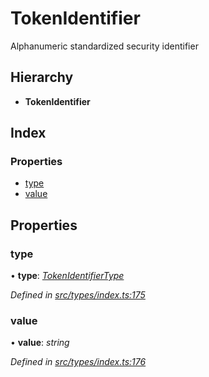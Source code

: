 # TokenIdentifier

Alphanumeric standardized security identifier

## Hierarchy

* **TokenIdentifier**

## Index

### Properties

* [type](tokenidentifier.md#type)
* [value](tokenidentifier.md#value)

## Properties

### type

• **type**: [_TokenIdentifierType_](../enums/tokenidentifiertype.md)

_Defined in_ [_src/types/index.ts:175_](https://github.com/PolymathNetwork/polymesh-sdk/blob/7362b318/src/types/index.ts#L175)

### value

• **value**: _string_

_Defined in_ [_src/types/index.ts:176_](https://github.com/PolymathNetwork/polymesh-sdk/blob/7362b318/src/types/index.ts#L176)


